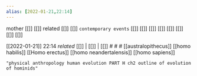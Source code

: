 ```yaml
---
alias: [2022-01-21,22:14]
---
```

 mother [[]] [[]]
 related [[]] [[]]
 `contemporary events` [[]] [[]] [[]] [[]] [[]] [[]] [[]] [[]]

[[2022-01-21]] 22:14 _related_ [[]] | [[]] | [[]] # # #
[[australopithecus]]
[[homo habilis]]
[[Homo erectus]]
[[homo neandertalensis]]
[[homo sapiens]]
```query
"physical anthropology human evolution PART H ch2 outline of evolution of hominids"
```